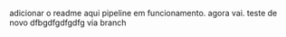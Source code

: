 adicionar o readme aqui
pipeline em funcionamento. agora vai.
teste de novo
dfbgdfgdfgdfg
via branch
